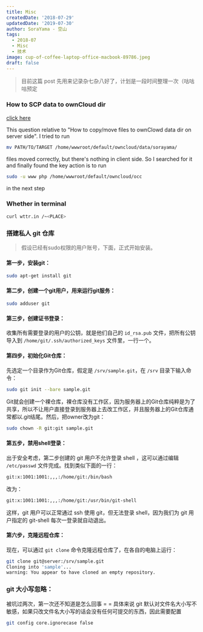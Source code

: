 ```yaml
---
title: Misc
createdDate: '2018-07-29'
updatedDate: '2019-07-30'
author: SoraYama - 空山
tags:
  - 2018-07
  - Misc
  - 技术
image: cup-of-coffee-laptop-office-macbook-89786.jpeg
draft: false
---
```


> 目前这篇 post 先用来记录杂七杂八好了，计划是一段时间整理一次（咕咕咕预定

### How to SCP data to ownCloud dir

[click here](https://askubuntu.com/questions/779969/how-to-scp-data-to-owncloud)

This question relative to "How to copy/move files to ownClowd data dir on server side". I tried to run

```bash
mv PATH/TO/TARGET /home/wwwroot/default/owncloud/data/sorayama/
```

files moved correctly, but there's nothing in client side. So I searched for it and finally found the key action is to run

```bash
sudo -u www php /home/wwwroot/default/owncloud/occ
```

in the next step

### Whether in terminal

```bash
curl wttr.in /~<PLACE>
```

### 搭建私人 git 仓库

> 假设已经有sudo权限的用户账号，下面，正式开始安装。

#### 第一步，安装git：

```bash
sudo apt-get install git
```

#### 第二步，创建一个git用户，用来运行git服务：

```bash
sudo adduser git
```

#### 第三步，创建证书登录：

收集所有需要登录的用户的公钥，就是他们自己的 `id_rsa.pub` 文件，把所有公钥导入到 `/home/git/.ssh/authorized_keys` 文件里，一行一个。

#### 第四步，初始化Git仓库：

先选定一个目录作为Git仓库，假定是 `/srv/sample.git`，在 `/srv` 目录下输入命令：

```bash
sudo git init --bare sample.git
```

Git就会创建一个裸仓库，裸仓库没有工作区，因为服务器上的Git仓库纯粹是为了共享，所以不让用户直接登录到服务器上去改工作区，并且服务器上的Git仓库通常都以.git结尾。然后，把owner改为git：

```bash
sudo chown -R git:git sample.git
```

#### 第五步，禁用shell登录：

出于安全考虑，第二步创建的 git 用户不允许登录 shell ，这可以通过编辑 `/etc/passwd` 文件完成。找到类似下面的一行：

    git:x:1001:1001:,,,:/home/git:/bin/bash

改为：

    git:x:1001:1001:,,,:/home/git:/usr/bin/git-shell

这样，git 用户可以正常通过 ssh 使用 git，但无法登录 shell，因为我们为 git 用户指定的 git-shell 每次一登录就自动退出。

#### 第六步，克隆远程仓库：

现在，可以通过 `git clone` 命令克隆远程仓库了，在各自的电脑上运行：

```bash
git clone git@server:/srv/sample.git
Cloning into 'sample'...
warning: You appear to have cloned an empty repository.
```

### git 大小写忽略：

被坑过两次，第一次还不知道是怎么回事 = =
具体来说 git 默认对文件名大小写不敏感，如果只改文件名大小写的话会没有任何可提交的东西，因此需要配置

```bash
git config core.ignorecase false
```
